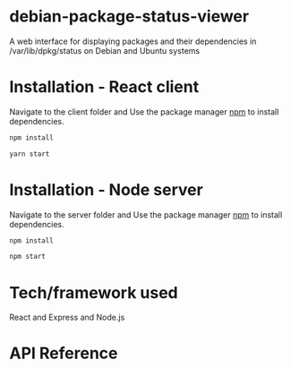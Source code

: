 # debian-package-status-viewer
A web interface for displaying packages and their dependencies in /var/lib/dpkg/status on Debian and Ubuntu systems



# Installation - React client

Navigate to the client folder and Use the package manager [npm](https://www.npmjs.com/) to install dependencies.

```bash
npm install
```

```bash
yarn start
```

# Installation - Node server

Navigate to the server folder and Use the package manager [npm](https://www.npmjs.com/) to install dependencies.

```bash
npm install
```

```bash
npm start
```

# Tech/framework used 
React and Express and Node.js

# API Reference

